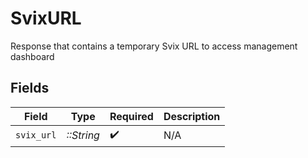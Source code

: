 # SvixURL

Response that contains a temporary Svix URL to access management dashboard


## Fields

| Field              | Type               | Required           | Description        |
| ------------------ | ------------------ | ------------------ | ------------------ |
| `svix_url`         | *::String*         | :heavy_check_mark: | N/A                |